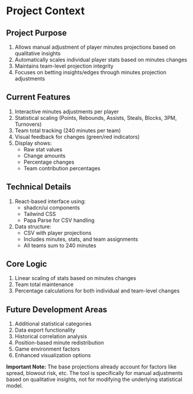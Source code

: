 # Project Context

## Project Purpose

1. Allows manual adjustment of player minutes projections based on qualitative insights
2. Automatically scales individual player stats based on minutes changes
3. Maintains team-level projection integrity
4. Focuses on betting insights/edges through minutes projection adjustments

## Current Features

1. Interactive minutes adjustments per player
2. Statistical scaling (Points, Rebounds, Assists, Steals, Blocks, 3PM, Turnovers)
3. Team total tracking (240 minutes per team)
4. Visual feedback for changes (green/red indicators)
5. Display shows:
   - Raw stat values
   - Change amounts
   - Percentage changes
   - Team contribution percentages

## Technical Details

1. React-based interface using:
   - shadcn/ui components
   - Tailwind CSS
   - Papa Parse for CSV handling
2. Data structure:
   - CSV with player projections
   - Includes minutes, stats, and team assignments
   - All teams sum to 240 minutes

## Core Logic

1. Linear scaling of stats based on minutes changes
2. Team total maintenance
3. Percentage calculations for both individual and team-level changes

## Future Development Areas

1. Additional statistical categories
2. Data export functionality
3. Historical correlation analysis
4. Position-based minute redistribution
5. Game environment factors
6. Enhanced visualization options

**Important Note:**
The base projections already account for factors like spread, blowout risk, etc. The tool is specifically for manual adjustments based on qualitative insights, not for modifying the underlying statistical model.
